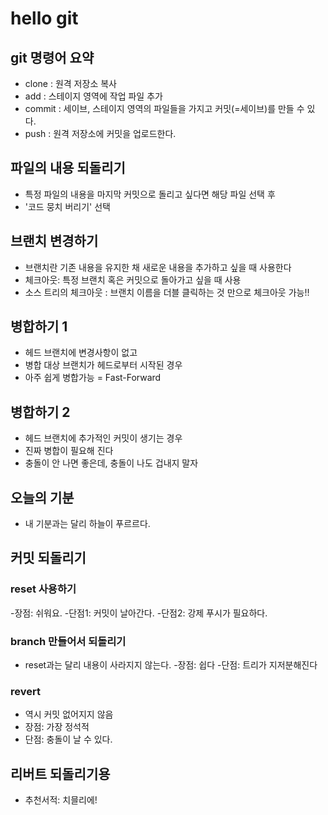 # hello git

##  git 명령어 요약

- clone : 원격 저장소 복사
- add : 스테이지 영역에 작업 파일 추가
- commit : 세이브, 스테이지 영역의 파일들을 가지고 커밋(=세이브)를 만들 수 있다.
- push : 원격 저장소에 커밋을 업로드한다.

## 파일의 내용 되돌리기
- 특정 파일의 내용을 마지막 커밋으로 돌리고 싶다면 해당 파일 선택 후
- '코드 뭉치 버리기' 선택

## 브랜치 변경하기

- 브랜치란 기존 내용을 유지한 채 새로운 내용을 추가하고 싶을 때 사용한다
- 체크아웃: 특정 브랜치 혹은 커밋으로 돌아가고 싶을 때 사용
- 소스 트리의 체크아웃 : 브랜치 이름을 더블 클릭하는 것 만으로 체크아웃 가능!!

## 병합하기 1

- 헤드 브랜치에 변경사항이 없고
- 병합 대상 브랜치가 헤드로부터 시작된 경우 
- 아주 쉽게 병합가능 = Fast-Forward

## 병합하기 2
- 헤드 브랜치에 추가적인 커밋이 생기는 경우
- 진짜 병합이 필요해 진다
- 충돌이 안 나면 좋은데, 충돌이 나도 겁내지 말자


## 오늘의 기분 

- 내 기분과는 달리 하늘이 푸르르다.

## 커밋 되돌리기

### reset 사용하기

-장점: 쉬워요.
-단점1: 커밋이 날아간다. 
-단점2: 강제 푸시가 필요하다.

### branch 만들어서 되돌리기

- reset과는 달리 내용이 사라지지 않는다.
-장점: 쉽다
-단점: 트리가 지저분해진다

### revert

- 역시 커밋 없어지지 않음
- 장점: 가장 정석적
- 단점: 충돌이 날 수 있다.

## 리버트 되돌리기용

- 추천서적: 치믈리에!
